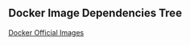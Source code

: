 ## Docker Image Dependencies Tree

[Docker Official Images](https://github.com/docker-library/official-images)
